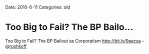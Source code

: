 Date: 2010-6-11
Categories: old

# Too Big to Fail?  The BP Bailo...

Too Big to Fail?  The BP Bailout  as Corporatism <a href="http://bit.ly/9aecsa" rel="nofollow">http://bit.ly/9aecsa</a> - @<a href="http://twitter.com/rushkoff" class="aktt_username">rushkoff</a>
